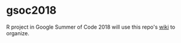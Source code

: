 # gsoc2018
R project in Google Summer of Code 2018 will use this repo's
[wiki](https://github.com/rstats-gsoc/gsoc2018/wiki) to organize.